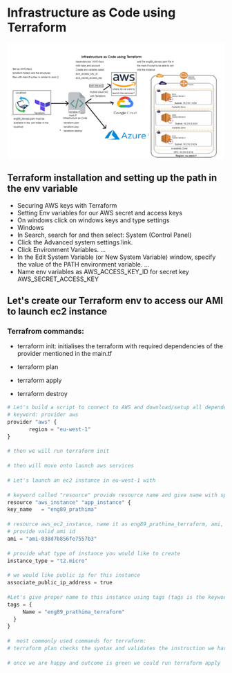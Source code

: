 # Infrastructure as Code using Terraform
![](terraform.png)
## Terraform installation and setting up the path in the env variable
- Securing AWS keys with Terraform
- Setting Env variables for our AWS secret and access keys
- On windows click on windows keys and type settings
- Windows
- In Search, search for and then select: System (Control Panel)
- Click the Advanced system settings link.
- Click Environment Variables. ...
- In the Edit System Variable (or New System Variable) window, specify the value of the PATH environment variable. ...
- Name env variables as AWS_ACCESS_KEY_ID for secret key AWS_SECRET_ACCESS_KEY

## Let's create our Terraform env to access our AMI to launch ec2 instance
### Terrafrom commands:
- terraform init: initialises the terraform with required dependencies of the provider mentioned in the main.tf 

- terraform plan
- terraform apply
- terraform destroy
```python
# Let's build a script to connect to AWS and download/setup all dependencies required
# keyword: provider aws
provider "aws" {
       region = "eu-west-1"	
}

# then we will run terraform init

# then will move onto launch aws services

# Let's launch an ec2 instance in eu-west-1 with 

# keyword called "resource" provide resource name and give name with specific details to the service
resource "aws_instance" "app_instance" {
key_name   = "eng89_prathima"

# resource aws_ec2_instance, name it as eng89_prathima_terraform, ami, type of instance, with or without ip,
# provide valid ami id
ami = "ami-038d7b856fe7557b3"

# provide what type of instance you would like to create 
instance_type = "t2.micro"

# we would like public ip for this instance
associate_public_ip_address = true

#Let's give proper name to this instance using tags (tags is the keyword to name the instance)
tags = {
	 Name = "eng89_prathima_terraform"
  }
}

#  most commonly used commands for terraform:
# terraform plan checks the syntax and validates the instruction we have provided in this script

# once we are happy and outcome is green we could run terraform apply
```

